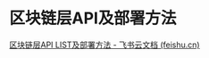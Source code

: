 # 区块链层API及部署方法

[⁡⁡⁤﻿‬‬﻿⁢⁣﻿‬‍‌﻿⁣⁡⁡‌‍⁢⁢⁣⁤‍⁢⁤⁣⁤‌⁣‬‬‍‍﻿区块链层API LIST及部署方法 - 飞书云文档 (feishu.cn)](https://xn4zlkzg4p.feishu.cn/docx/DiRgdMRvGom35ZxVIB0cnmNknCd)